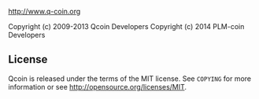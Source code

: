 http://www.q-coin.org

Copyright (c) 2009-2013 Qcoin Developers
Copyright (c) 2014	PLM-coin	Developers

License
-------

Qcoin is released under the terms of the MIT license. See `COPYING` for more
information or see http://opensource.org/licenses/MIT.
